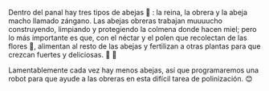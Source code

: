 Dentro del panal hay tres tipos de abejas :honeybee: : la reina, la obrera y la abeja macho llamado zángano. Las abejas obreras trabajan muuuucho construyendo, limpiando y protegiendo la colmena donde hacen miel; pero lo más importante es que, con el néctar y el polen que recolectan de las flores :cherry_blossom:, alimentan al resto de las abejas y fertilizan a otras plantas para que crezcan fuertes y deliciosas. :strawberry: :green_apple:

Lamentablemente cada vez hay menos abejas, así que programaremos una robot para que ayude a las obreras en esta difícil tarea de polinización. :blush: 

